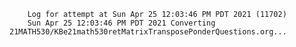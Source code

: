         Log for attempt at Sun Apr 25 12:03:46 PM PDT 2021 (11702)
        Sun Apr 25 12:03:46 PM PDT 2021 Converting 21MATH530/KBe21math530retMatrixTransposePonderQuestions.org...
